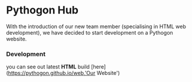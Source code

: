 # Pythogon Hub  
With the introduction of our new team member (specialising in HTML web development), we have decided to start development on a Pythogon website.

### Development
you can see out latest **HTML** build [here](https://pythogon.github.io/web,'Our Website')
